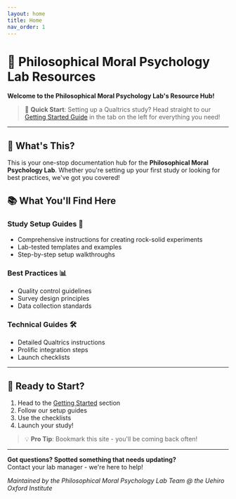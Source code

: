 ```yaml
---
layout: home
title: Home
nav_order: 1
---
```


# 🔮 Philosophical Moral Psychology Lab Resources

**Welcome to the Philosophical Moral Psychology Lab's Resource Hub!**

> 🌟 **Quick Start**: Setting up a Qualtrics study? Head straight to our [Getting Started Guide](https://alimaryam10.github.io/XPhi-Lab-Resources/getting-started/) in the tab on the left for everything you need!

---

## 🎯 What's This?

This is your one-stop documentation hub for the **Philosophical Moral Psychology Lab**. Whether you're setting up your first study or looking for best practices, we've got you covered!

## 📚 What You'll Find Here

### Study Setup Guides 🤔
- Comprehensive instructions for creating rock-solid experiments
- Lab-tested templates and examples
- Step-by-step setup walkthroughs

### Best Practices 📊
- Quality control guidelines
- Survey design principles
- Data collection standards

### Technical Guides 🛠️
- Detailed Qualtrics instructions
- Prolific integration steps
- Launch checklists

---

## 🚀 Ready to Start?

1. Head to the [Getting Started](https://alimaryam10.github.io/XPhi-Lab-Resources/getting-started/) section
2. Follow our setup guides
3. Use the checklists
4. Launch your study!

> 💡 **Pro Tip**: Bookmark this site - you'll be coming back often!

---

**Got questions? Spotted something that needs updating?**  
Contact your lab manager - we're here to help!

*Maintained by the Philosophical Moral Psychology Lab Team @ the Uehiro Oxford Institute*
